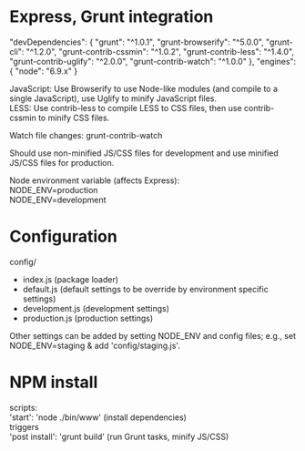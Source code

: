 # Express, Grunt integration

  "devDependencies": {
    "grunt": "^1.0.1",
    "grunt-browserify": "^5.0.0",
    "grunt-cli": "^1.2.0",
    "grunt-contrib-cssmin": "^1.0.2",
    "grunt-contrib-less": "^1.4.0",
    "grunt-contrib-uglify": "^2.0.0",
    "grunt-contrib-watch": "^1.0.0"
  },
  "engines": {
    "node": "6.9.x"
  }  

JavaScript: Use Browserify to use Node-like modules (and compile to a single JavaScript), use Uglify to minify JavaScript files.  
LESS: Use contrib-less to compile LESS to CSS files, then use contrib-cssmin to minify CSS files.  

Watch file changes: grunt-contrib-watch

Should use non-minified JS/CSS files for development and use minified JS/CSS files for production.

Node environment variable (affects Express):  
NODE_ENV=production  
NODE_ENV=development  

# Configuration
config/
  - index.js (package loader)
  - default.js (default settings to be override by environment specific settings)
  - development.js (development settings)
  - production.js (production settings)  
  
Other settings can be added by setting NODE_ENV and config files; e.g., set NODE_ENV=staging & add 'config/staging.js'.

# NPM install
scripts:  
'start': 'node ./bin/www' (install dependencies)  
triggers  
'post install': 'grunt build' (run Grunt tasks, minify JS/CSS)